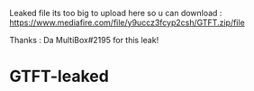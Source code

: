 Leaked file 
its too big to upload here so u can download :
https://www.mediafire.com/file/y9uccz3fcyp2csh/GTFT.zip/file

Thanks : Da MultiBox#2195 for this leak!

# GTFT-leaked
